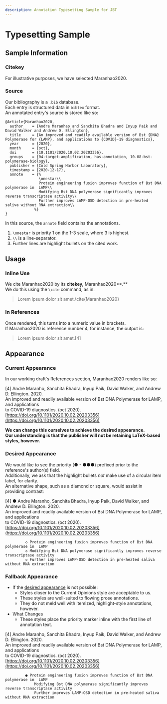 ```yaml
---
description: Annotation Typesetting Sample for JBT
---
```


# Typesetting Sample

## Sample Information

### Citekey

For illustrative purposes, we have selected Maranhao2020.

### Source

Our bibliography is a `.bib` database.  
Each entry is structured data in `bibtex` format.  
An annotated entry's source is stored like so:

```text
@Article{Maranhao2020,
  author    = {Andre Maranhao and Sanchita Bhadra and Inyup Paik and David Walker and Andrew D. Ellington},
  title     = {An improved and readily available version of Bst {DNA} Polymerase for {LAMP}, and applications to {COVID}-19 diagnostics},
  year      = {2020},
  month     = {oct},
  doi       = {10.1101/2020.10.02.20203356},
  groups    = {04-target-amplification, has-annotation, 10.08-bst-polymerase-biology},
  publisher = {Cold Spring Harbor Laboratory},
  timestamp = {2020-12-17},
  annote    = {%
               \onestar\\
               Protein engineering fusion improves function of Bst DNA polymerase in  LAMP\\
               Modifying Bst DNA polymerase significantly improves reverse transcriptase activity\\
               Further improves LAMP-OSD detection in pre-heated saliva without RNA extraction\\
             %}
}
```

In this source, the `annote` field contains the annotations.

1. `\onestar` is priority 1 on the 1-3 scale, where 3 is highest.
2. `\\` is a line-separator.
3. Further lines are highlight bullets on the cited work.

## Usage

### Inline Use

We cite Maranhao2020 by its **citekey,** Maranhao2020**.**  
We do this using the `\cite` command, as in:

> Lorem ipsum dolor sit amet.\cite{Maranhao2020}



### In References

Once rendered, this turns into a numeric value in brackets.  
If Maranhao2020 is reference number 4, for instance, the output is:

> Lorem ipsum dolor sit amet.\[4\]

## Appearance

### Current Appearance

In our working draft's References section, Maranhao2020 renders like so:

\[4\]  Andre Maranho, Sanchita Bhadra, Inyup Paik, David Walker, and Andrew D. Ellington. 2020.  
      An improved and readily available version of Bst DNA Polymerase for LAMP, and applications  
      to COVID-19 diagnostics. \(oct 2020\). [https://doi.org/10.1101/2020.10.02.20203356](https://doi.org/10.1101/2020.10.02.20203356)  
  
**We can change this ourselves to achieve the desired appearance.  
Our understanding is that the publisher will not be retaining LaTeX-based styles, however.**

### Desired Appearance

We would like to see the priority \(● - ●●●\) prefixed prior to the reference's author\(s\) field.  
Additionally, we ask that the highlight bullets _not_ make use of a circular item label, for clarity.  
An alternative shape, such as a diamond or square, would assist in providing contrast:

\[4\]  ●  Andre Maranho, Sanchita Bhadra, Inyup Paik, David Walker, and Andrew D. Ellington. 2020.  
           An improved and readily available version of Bst DNA Polymerase for LAMP, and applications  
           to COVID-19 diagnostics. \(oct 2020\). [https://doi.org/10.1101/2020.10.02.20203356](https://doi.org/10.1101/2020.10.02.20203356)  
  
             ◇ Protein engineering fusion improves function of Bst DNA polymerase in  LAMP  
             ◇ Modifying Bst DNA polymerase significantly improves reverse transcriptase activity   
             ◇ Further improves LAMP-OSD detection in pre-heated saliva without RNA extraction

### Fallback Appearance

* If the [desired appearance](./#desired-appearance) is not possible:
  * Styles closer to the Current Opinions style are acceptable to us.
  * These styles are well-suited to flowing prose annotations.
  * They do not meld well with itemized, highlight-style annotations, however.
* What Changes
  * These styles place the priority marker inline with the first line of annotation text.

\[4\] Andre Maranho, Sanchita Bhadra, Inyup Paik, David Walker, and Andrew D. Ellington. 2020.  
     An improved and readily available version of Bst DNA Polymerase for LAMP, and applications  
     to COVID-19 diagnostics. \(oct 2020\). [https://doi.org/10.1101/2020.10.02.20203356](https://doi.org/10.1101/2020.10.02.20203356)  
  
             ● Protein engineering fusion improves function of Bst DNA polymerase in  LAMP  
                 Modifying Bst DNA polymerase significantly improves reverse transcriptase activity   
                 Further improves LAMP-OSD detection in pre-heated saliva without RNA extraction

